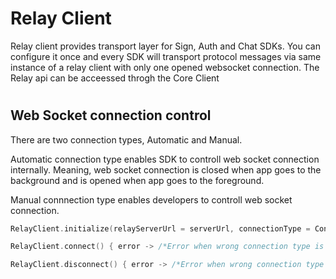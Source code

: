 # Relay Client
Relay client provides transport layer for Sign, Auth and Chat SDKs. You can configure it once and every SDK will transport protocol messages via same instance of a relay client with only one opened websocket connection. The Relay api can be acceessed throgh the Core Client

#
## Web Socket connection control

There are two connection types, Automatic and Manual.

Automatic connection type enables SDK to controll web socket connection internally. Meaning, web socket connection is closed when app goes to the background and is opened when app goes to the foreground.

Manual connnection type enables developers to controll web socket connection.
```kotlin
RelayClient.initialize(relayServerUrl = serverUrl, connectionType = ConnectionType.MANUAL, application = application)

RelayClient.connect() { error -> /*Error when wrong connection type is in use*/}

RelayClient.disconnect() { error -> /*Error when wrong connection type is in use*/}
```
